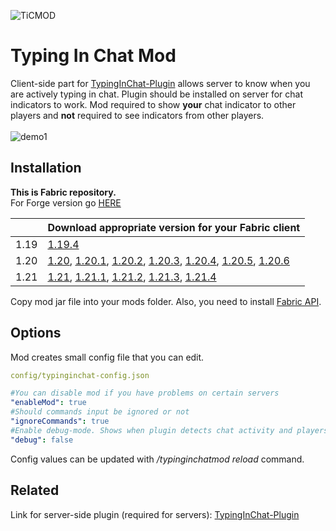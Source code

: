 ![TiCMOD](https://github.com/user-attachments/assets/77c4c5f7-5780-4447-aa75-701b246576f6)
# Typing In Chat Mod
Client-side part for [TypingInChat-Plugin](https://github.com/Orphey98/TypingInChat-Plugin) allows server to know when you are actively typing in chat. Plugin should be installed on server for chat indicators to work. Mod required to show **your** chat indicator to other players and **not** required to see indicators from other players. <br><br>
![demo1](https://github.com/user-attachments/assets/ee3bb3ba-be4f-4c08-ab99-f4925e1140a0)

## Installation
**This is Fabric repository.** </br>
For Forge version go [HERE](https://github.com/Orphey98/TypingInChat-Mod-Forge)

|  | Download appropriate version for your Fabric client |
| ------ | ------ |
| 1.19 | [1.19.4](https://github.com/Orphey98/TypingInChat-Mod/releases/download/1.19/typinginchat-fabric-1.19.4-1.0.0.jar) |
| 1.20 | [1.20](https://github.com/Orphey98/TypingInChat-Mod/releases/download/1.20/typinginchat-fabric-1.20-1.0.0.jar), [1.20.1](https://github.com/Orphey98/TypingInChat-Mod/releases/download/1.20.1/typinginchat-fabric-1.20.1-1.0.0.jar), [1.20.2](https://github.com/Orphey98/TypingInChat-Mod/releases/download/1.20.2/typinginchat-fabric-1.20.2-1.0.0.jar), [1.20.3](https://github.com/Orphey98/TypingInChat-Mod/releases/download/1.20.3/typinginchat-fabric-1.20.3-1.0.0.jar), [1.20.4](https://github.com/Orphey98/TypingInChat-Mod/releases/download/1.20.4/typinginchat-fabric-1.20.4-1.0.0.jar), [1.20.5](https://github.com/Orphey98/TypingInChat-Mod/releases/download/1.20.5/typinginchat-fabric-1.20.5-1.0.0.jar), [1.20.6](https://github.com/Orphey98/TypingInChat-Mod/releases/download/1.20.6/typinginchat-fabric-1.20.6-1.0.0.jar) |
| 1.21 | [1.21](https://github.com/Orphey98/TypingInChat-Mod/releases/download/1.21/typinginchat-fabric-1.21-1.0.0.jar), [1.21.1](https://github.com/Orphey98/TypingInChat-Mod/releases/download/1.21.1/typinginchat-fabric-1.21.1-1.0.0.jar), [1.21.2](https://github.com/Orphey98/TypingInChat-Mod/releases/download/1.21.2/typinginchat-fabric-1.21.2-1.0.0.jar), [1.21.3](https://github.com/Orphey98/TypingInChat-Mod/releases/download/1.21.3/typinginchat-fabric-1.21.3-1.0.0.jar), [1.21.4](https://github.com/Orphey98/TypingInChat-Mod/releases/download/1.21.4/typinginchat-fabric-1.21.4-1.0.0.jar) |

Copy mod jar file into your mods folder. Also, you need to install [Fabric API](https://modrinth.com/mod/fabric-api). <br>

## Options
Mod creates small config file that you can edit.

```yml
config/typinginchat-config.json

#You can disable mod if you have problems on certain servers
"enableMod": true
#Should commands input be ignored or not
"ignoreCommands": true
#Enable debug-mode. Shows when plugin detects chat activity and players nearby.
"debug": false
```
Config values can be updated with _/typinginchatmod reload_ command.

## Related
Link for server-side plugin 
(required for servers):
[TypingInChat-Plugin](https://github.com/Orphey98/TypingInChat-Plugin)
